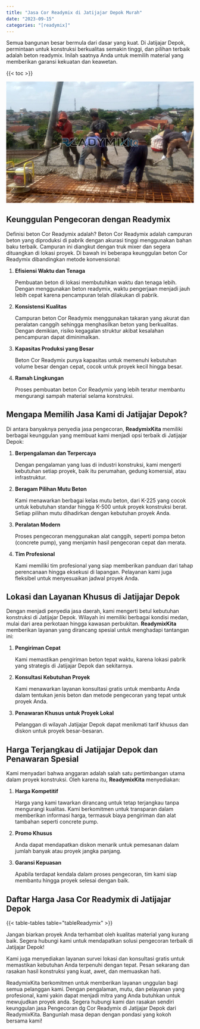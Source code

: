 ```yaml
---
title: "Jasa Cor Readymix di Jatijajar Depok Murah"
date: "2023-09-15"
categories: "[readymix]"
---
```


Semua bangunan besar bermula dari dasar yang kuat. Di Jatijajar Depok, permintaan untuk konstruksi berkualitas semakin tinggi, dan pilihan terbaik adalah beton readymix. Inilah saatnya Anda untuk memilih material yang memberikan garansi kekuatan dan keawetan.

{{< toc >}}

![Jasa Cor Readymix di Jatijajar Depok Murah](/images/readymix/cor-readymix-10.jpg)

## Keunggulan Pengecoran dengan Readymix

Definisi beton Cor Readymix adalah? Beton Cor Readymix adalah campuran beton yang diproduksi di pabrik dengan akurasi tinggi menggunakan bahan baku terbaik. Campuran ini diangkut dengan truk mixer dan segera dituangkan di lokasi proyek. Di bawah ini beberapa keunggulan beton Cor Readymix dibandingkan metode konvensional:

1. **Efisiensi Waktu dan Tenaga**

   Pembuatan beton di lokasi membutuhkan waktu dan tenaga lebih. Dengan menggunakan beton readymix, waktu pengerjaan menjadi jauh lebih cepat karena pencampuran telah dilakukan di pabrik.

2. **Konsistensi Kualitas**

   Campuran beton Cor Readymix menggunakan takaran yang akurat dan peralatan canggih sehingga menghasilkan beton yang berkualitas. Dengan demikian, risiko kegagalan struktur akibat kesalahan pencampuran dapat diminimalkan.

3. **Kapasitas Produksi yang Besar**

   Beton Cor Readymix punya kapasitas untuk memenuhi kebutuhan volume besar dengan cepat, cocok untuk proyek kecil hingga besar.

4. **Ramah Lingkungan**

   Proses pembuatan beton Cor Readymix yang lebih teratur membantu mengurangi sampah material selama konstruksi.

## Mengapa Memilih Jasa Kami di Jatijajar Depok?

Di antara banyaknya penyedia jasa pengecoran, **ReadymixKita** memiliki berbagai keunggulan yang membuat kami menjadi opsi terbaik di Jatijajar Depok:

1. **Berpengalaman dan Terpercaya**

   Dengan pengalaman yang luas di industri konstruksi, kami mengerti kebutuhan setiap proyek, baik itu perumahan, gedung komersial, atau infrastruktur.

2. **Beragam Pilihan Mutu Beton**

   Kami menawarkan berbagai kelas mutu beton, dari K-225 yang cocok untuk kebutuhan standar hingga K-500 untuk proyek konstruksi berat. Setiap pilihan mutu dihadirkan dengan kebutuhan proyek Anda.

3. **Peralatan Modern**

   Proses pengecoran menggunakan alat canggih, seperti pompa beton (concrete pump), yang menjamin hasil pengecoran cepat dan merata.

4. **Tim Profesional**

   Kami memiliki tim profesional yang siap memberikan panduan dari tahap perencanaan hingga eksekusi di lapangan. Pelayanan kami juga fleksibel untuk menyesuaikan jadwal proyek Anda.

## Lokasi dan Layanan Khusus di Jatijajar Depok

Dengan menjadi penyedia jasa daerah, kami mengerti betul kebutuhan konstruksi di Jatijajar Depok. Wilayah ini memiliki berbagai kondisi medan, mulai dari area perkotaan hingga kawasan perbukitan. **ReadymixKita** memberikan layanan yang dirancang spesial untuk menghadapi tantangan ini:

1. **Pengiriman Cepat**

   Kami memastikan pengiriman beton tepat waktu, karena lokasi pabrik yang strategis di Jatijajar Depok dan sekitarnya.

2. **Konsultasi Kebutuhan Proyek**

   Kami menawarkan layanan konsultasi gratis untuk membantu Anda dalam tentukan jenis beton dan metode pengecoran yang tepat untuk proyek Anda.

3. **Penawaran Khusus untuk Proyek Lokal**

   Pelanggan di wilayah Jatijajar Depok dapat menikmati tarif khusus dan diskon untuk proyek besar-besaran.

## Harga Terjangkau di Jatijajar Depok dan Penawaran Spesial

Kami menyadari bahwa anggaran adalah salah satu pertimbangan utama dalam proyek konstruksi. Oleh karena itu, **ReadymixKita** menyediakan:

1. **Harga Kompetitif**

   Harga yang kami tawarkan dirancang untuk tetap terjangkau tanpa mengurangi kualitas. Kami berkomitmen untuk transparan dalam memberikan informasi harga, termasuk biaya pengiriman dan alat tambahan seperti concrete pump.

2. **Promo Khusus**

   Anda dapat mendapatkan diskon menarik untuk pemesanan dalam jumlah banyak atau proyek jangka panjang.

3. **Garansi Kepuasan**

   Apabila terdapat kendala dalam proses pengecoran, tim kami siap membantu hingga proyek selesai dengan baik.

## Daftar Harga Jasa Cor Readymix di Jatijajar Depok

{{< table-tables table="tableReadymix" >}}

Jangan biarkan proyek Anda terhambat oleh kualitas material yang kurang baik. Segera hubungi kami untuk mendapatkan solusi pengecoran terbaik di Jatijajar Depok!

Kami juga menyediakan layanan survei lokasi dan konsultasi gratis untuk memastikan kebutuhan Anda terpenuhi dengan tepat. Pesan sekarang dan rasakan hasil konstruksi yang kuat, awet, dan memuaskan hati.

ReadymixKita berkomitmen untuk memberikan layanan unggulan bagi semua pelanggan kami. Dengan pengalaman, mutu, dan pelayanan yang profesional, kami yakin dapat menjadi mitra yang Anda butuhkan untuk mewujudkan proyek anda. Segera hubungi kami dan rasakan sendiri keunggulan jasa Pengecoran dg Cor Readymix di Jatijajar Depok dari ReadymixKita. Bangunlah masa depan dengan pondasi yang kokoh bersama kami!